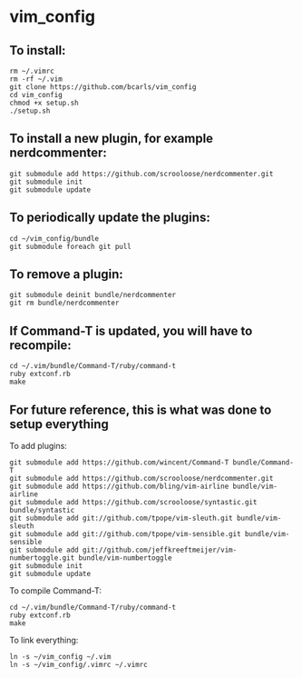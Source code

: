 vim_config
==========

## To install:

    rm ~/.vimrc 
    rm -rf ~/.vim
    git clone https://github.com/bcarls/vim_config
    cd vim_config
    chmod +x setup.sh
    ./setup.sh

## To install a new plugin, for example nerdcommenter:

    git submodule add https://github.com/scrooloose/nerdcommenter.git
    git submodule init
    git submodule update
    
## To periodically update the plugins:
    cd ~/vim_config/bundle
    git submodule foreach git pull
    
## To remove a plugin:

    git submodule deinit bundle/nerdcommenter
    git rm bundle/nerdcommenter
    
## If Command-T is updated, you will have to recompile:

    cd ~/.vim/bundle/Command-T/ruby/command-t
    ruby extconf.rb
    make

## For future reference, this is what was done to setup everything

To add plugins:

    git submodule add https://github.com/wincent/Command-T bundle/Command-T
    git submodule add https://github.com/scrooloose/nerdcommenter.git
    git submodule add https://github.com/bling/vim-airline bundle/vim-airline
    git submodule add https://github.com/scrooloose/syntastic.git bundle/syntastic
    git submodule add git://github.com/tpope/vim-sleuth.git bundle/vim-sleuth
    git submodule add git://github.com/tpope/vim-sensible.git bundle/vim-sensible
    git submodule add git://github.com/jeffkreeftmeijer/vim-numbertoggle.git bundle/vim-numbertoggle
    git submodule init
    git submodule update

To compile Command-T:

    cd ~/.vim/bundle/Command-T/ruby/command-t
    ruby extconf.rb
    make
    
To link everything:

    ln -s ~/vim_config ~/.vim
    ln -s ~/vim_config/.vimrc ~/.vimrc

